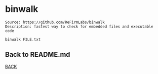 # binwalk

```
Source: https://github.com/ReFirmLabs/binwalk
Description: fastest way to check for embedded files and executable code

binwalk FILE.txt
```

## Back to README.md
[BACK](/README.md)
